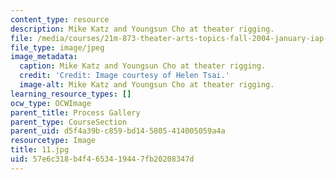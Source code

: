 ```yaml
---
content_type: resource
description: Mike Katz and Youngsun Cho at theater rigging.
file: /media/courses/21m-873-theater-arts-topics-fall-2004-january-iap-2005/57e6c318b4f4653419447fb20208347d_11.jpg
file_type: image/jpeg
image_metadata:
  caption: Mike Katz and Youngsun Cho at theater rigging.
  credit: 'Credit: Image courtesy of Helen Tsai.'
  image-alt: Mike Katz and Youngsun Cho at theater rigging.
learning_resource_types: []
ocw_type: OCWImage
parent_title: Process Gallery
parent_type: CourseSection
parent_uid: d5f4a39b-c859-bd14-5805-414005059a4a
resourcetype: Image
title: 11.jpg
uid: 57e6c318-b4f4-6534-1944-7fb20208347d
---
```

